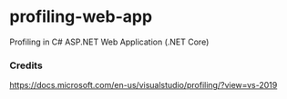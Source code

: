 # profiling-web-app
Profiling in C# ASP.NET Web Application (.NET Core)


### Credits
https://docs.microsoft.com/en-us/visualstudio/profiling/?view=vs-2019 <br>

